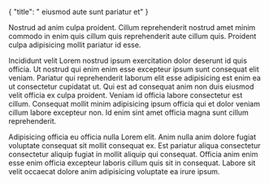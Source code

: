 {
  "title": " eiusmod aute sunt pariatur et"
}

Nostrud ad anim culpa proident. Cillum reprehenderit nostrud amet minim commodo in enim quis cillum quis reprehenderit aute cillum quis. Proident culpa adipisicing mollit pariatur id esse.

Incididunt velit Lorem nostrud ipsum exercitation dolor deserunt id quis officia. Ut nostrud qui enim enim esse excepteur ipsum sunt consequat elit veniam. Pariatur qui reprehenderit laborum elit esse adipisicing est enim ea ut consectetur cupidatat ut. Qui est ad consequat anim non duis eiusmod velit officia ex culpa proident. Veniam id officia labore consectetur est cillum. Consequat mollit minim adipisicing ipsum officia qui et dolor veniam cillum labore excepteur non. Id enim sint amet officia magna sunt cillum reprehenderit.

Adipisicing officia eu officia nulla Lorem elit. Anim nulla anim dolore fugiat voluptate consequat sit mollit consequat ex. Est pariatur aliqua consectetur consectetur aliquip fugiat in mollit aliquip qui consequat. Officia anim enim esse enim officia excepteur laboris cillum quis sit in consequat. Labore sit velit occaecat dolore anim adipisicing voluptate ea irure ipsum.